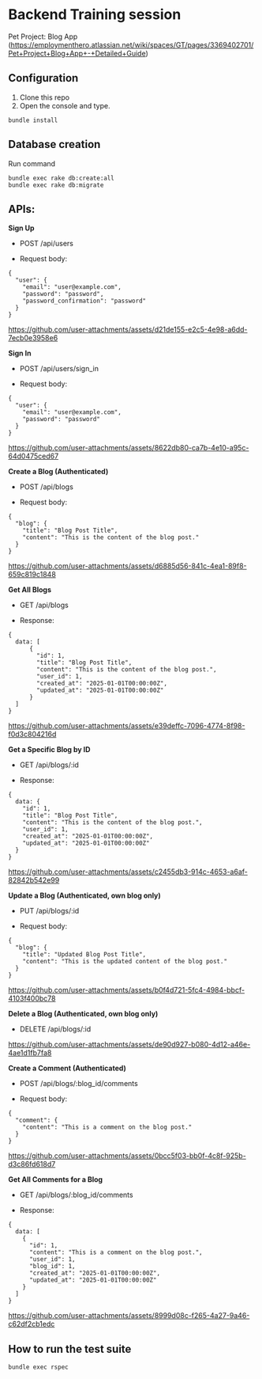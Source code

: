 # Backend Training session

Pet Project: Blog App (https://employmenthero.atlassian.net/wiki/spaces/GT/pages/3369402701/Pet+Project+Blog+App+-+Detailed+Guide)

## Configuration
1. Clone this repo
2. Open the console and type.
```
bundle install
```

## Database creation
Run command
```
bundle exec rake db:create:all
bundle exec rake db:migrate
```

## APIs:

**Sign Up**

- POST /api/users

- Request body:
```
{ 
  "user": { 
    "email": "user@example.com", 
    "password": "password",
    "password_confirmation": "password" 
  } 
}
```

https://github.com/user-attachments/assets/d21de155-e2c5-4e98-a6dd-7ecb0e3958e6


**Sign In**

- POST /api/users/sign_in

- Request body:
```
{ 
  "user": { 
    "email": "user@example.com", 
    "password": "password" 
  } 
}
```

https://github.com/user-attachments/assets/8622db80-ca7b-4e10-a95c-64d0475ced67

**Create a Blog (Authenticated)**

- POST /api/blogs

- Request body:
```
{
  "blog": {
    "title": "Blog Post Title",
    "content": "This is the content of the blog post."
  }
}
```


https://github.com/user-attachments/assets/d6885d56-841c-4ea1-89f8-659c819c1848

**Get All Blogs**

- GET /api/blogs

- Response:
```
{
  data: [
      {
        "id": 1,
        "title": "Blog Post Title",
        "content": "This is the content of the blog post.",
        "user_id": 1,
        "created_at": "2025-01-01T00:00:00Z",
        "updated_at": "2025-01-01T00:00:00Z"
      }
  ]
}
```

https://github.com/user-attachments/assets/e39deffc-7096-4774-8f98-f0d3c804216d


**Get a Specific Blog by ID**

- GET /api/blogs/:id

- Response:
```
{
  data: {
    "id": 1,
    "title": "Blog Post Title",
    "content": "This is the content of the blog post.",
    "user_id": 1,
    "created_at": "2025-01-01T00:00:00Z",
    "updated_at": "2025-01-01T00:00:00Z"
  }
}
```


https://github.com/user-attachments/assets/c2455db3-914c-4653-a6af-82842b542e99


**Update a Blog (Authenticated, own blog only)**

- PUT /api/blogs/:id

- Request body:
```
{
  "blog": {
    "title": "Updated Blog Post Title",
    "content": "This is the updated content of the blog post."
  }
}
```


https://github.com/user-attachments/assets/b0f4d721-5fc4-4984-bbcf-4103f400bc78


**Delete a Blog (Authenticated, own blog only)**

- DELETE /api/blogs/:id


https://github.com/user-attachments/assets/de90d927-b080-4d12-a46e-4ae1d1fb7fa8


**Create a Comment (Authenticated)**

- POST /api/blogs/:blog_id/comments

- Request body:
```
{
  "comment": {
    "content": "This is a comment on the blog post."
  }
}
```


https://github.com/user-attachments/assets/0bcc5f03-bb0f-4c8f-925b-d3c86fd618d7


**Get All Comments for a Blog**

- GET /api/blogs/:blog_id/comments

- Response:
```
{
  data: [
    {
      "id": 1,
      "content": "This is a comment on the blog post.",
      "user_id": 1,
      "blog_id": 1,
      "created_at": "2025-01-01T00:00:00Z",
      "updated_at": "2025-01-01T00:00:00Z"
    }
  ]
}
```

https://github.com/user-attachments/assets/8999d08c-f265-4a27-9a46-c62df2cb1edc

## How to run the test suite

```
bundle exec rspec
```
